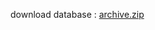 download database : [archive.zip](https://github.com/user-attachments/files/19564156/archive.zip)


